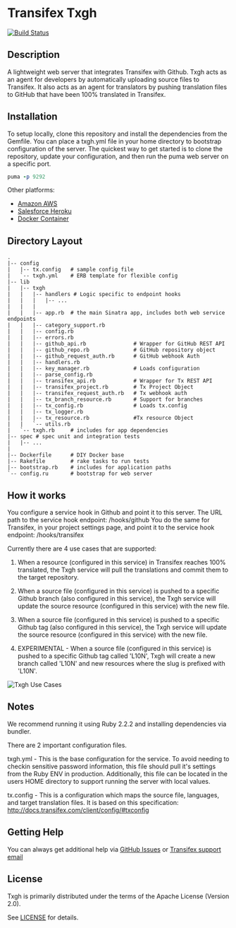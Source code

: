 Transifex Txgh
====

[![Build Status](https://travis-ci.org/transifex/txgh.svg?branch=devel)](https://travis-ci.org/transifex/txgh)

Description
---
A lightweight web server that integrates Transifex with Github.  Txgh acts as an agent for developers by automatically uploading source files to Transifex.  It also acts as an agent for translators by pushing translation files to GitHub that have been 100% translated in Transifex.

Installation
---
To setup locally, clone this repository and install the dependencies from the Gemfile. You can place a txgh.yml file in your home directory to bootstrap configuration of the server.  The quickest way to get started is to clone the repository, update your configuration, and then run the puma web server on a specific port.
```ruby
puma -p 9292
```

Other platforms:

- [Amazon AWS](https://github.com/transifex/txgh/blob/devel/docs/aws.md)
- [Salesforce Heroku](https://github.com/transifex/txgh/blob/devel/docs/heroku.md)
- [Docker Container](https://github.com/transifex/txgh/blob/devel/docs/docker.md)

Directory Layout
---
```
.
|-- config
|   |-- tx.config   # sample config file
|   `-- txgh.yml    # ERB template for flexible config
|-- lib
|   |-- txgh
|   |   |-- handlers # Logic specific to endpoint hooks
|   |   |   |-- ...
|   |   |
|   |   |-- app.rb  # the main Sinatra app, includes both web service endpoints
|   |   |-- category_support.rb
|   |   |-- config.rb
|   |   |-- errors.rb
|   |   |-- github_api.rb               # Wrapper for GitHub REST API
|   |   |-- github_repo.rb              # GitHub repository object
|   |   |-- github_request_auth.rb      # GitHub webhook Auth
|   |   |-- handlers.rb
|   |   |-- key_manager.rb              # Loads configuration
|   |   |-- parse_config.rb
|   |   |-- transifex_api.rb            # Wrapper for Tx REST API
|   |   |-- transifex_project.rb        # Tx Project Object
|   |   |-- transifex_request_auth.rb   # Tx webhook auth
|   |   |-- tx_branch_resource.rb       # Support for branches
|   |   |-- tx_config.rb                # Loads tx.config
|   |   |-- tx_logger.rb
|   |   |-- tx_resource.rb              #Tx resource Object
|   |   `-- utils.rb
|   `-- txgh.rb     # includes for app dependencies
|-- spec # spec unit and integration tests
|   |-- ...
|
|-- Dockerfile      # DIY Docker base
|-- Rakefile        # rake tasks to run tests
|-- bootstrap.rb    # includes for application paths
`-- config.ru       # bootstrap for web server
```


How it works
---

You configure a service hook in Github and point it to this server. The URL path to the service hook endpoint: /hooks/github
You do the same for Transifex, in your project settings page, and point it to the service hook endpoint: /hooks/transifex

Currently there are 4 use cases that are supported:

1) When a resource (configured in this service) in Transifex reaches 100% translated, the Txgh service will pull the translations and commit them to the target repository.

2) When a source file (configured in this service) is pushed to a specific Github branch (also configured in this service), the Txgh service will update the source resource (configured in this service) with the new file.

3) When a source file (configured in this service) is pushed to a specific Github tag (also configured in this service), the Txgh service will update the source resource (configured in this service) with the new file.

4) EXPERIMENTAL - When a source file (configured in this service) is pushed to a specific Github tag called 'L10N', Txgh will create a new branch called 'L10N' and new resources where the slug is prefixed with 'L10N'.

![Txgh Use Cases](https://www.gliffy.com/go/publish/image/9483799/L.png)


Notes
---

We recommend running it using Ruby 2.2.2 and installing dependencies via bundler.

There are 2 important configuration files.

txgh.yml - This is the base configuration for the service.  To avoid needing to checkin sensitive password information, this file should pull it's settings from the Ruby ENV in production.  Additionally, this file can be located in the users HOME directory to support running the server with local values.


tx.config - This is a configuration which maps the source file, languages, and target translation files.  It is based on this specification: http://docs.transifex.com/client/config/#txconfig

Getting Help
---
You can always get additional help via [GitHub Issues](https://github.com/transifex/txgh/issues) or [Transifex support email](support@transifex.com)

License
---
Txgh is primarily distributed under the terms of the Apache License (Version 2.0).

See [LICENSE](https://github.com/transifex/txgh/blob/master/LICENSE) for details.



